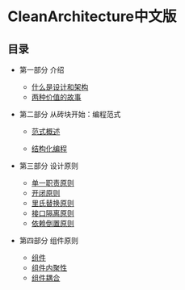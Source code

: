 # CleanArchitecture中文版

## 目录

* 第一部分 介绍

  - [什么是设计和架构](chapter1/什么是设计和架构.md)
  - [两种价值的故事](chapter2)

* 第二部分 从砖块开始：编程范式

	- [范式概述](chapter3/范式概述.md)

	- [结构化编程](chapter4/结构化编程.md)

* 第三部分 设计原则

	- [单一职责原则](chapter7/SRP-单一职责原则.md)
	- [开闭原则](chapter8/开闭原则.md)
	- [里氏替换原则](chapter9/里氏替换原则.md)
	- [接口隔离原则](chapter10/接口隔离原则.md)
	- [依赖倒置原则](chapter11/依赖倒置原则.md)

* 第四部分 组件原则

	- [组件](chapter12/组件.md)
	- [组件内聚性](chapter13/组件内聚性.md)
	- [组件耦合](chapter14/组件耦合.md)

